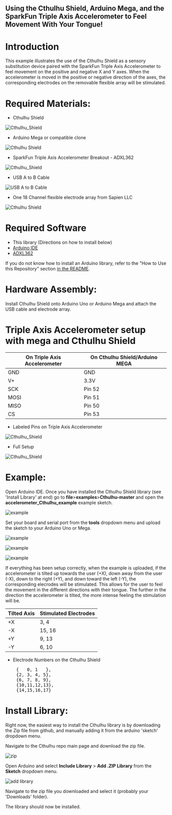 ## Using the Cthulhu Shield, Arduino Mega, and the SparkFun Triple Axis Accelerometer to Feel Movement With Your Tongue!

# Introduction

This example illustrates the use of the Cthulhu Shield as a sensory substitution device paired with the SparkFun Triple Axis Accelerometer to feel movement on the positive and negative X and Y axes. When the accelerometer is moved in the positive or negative direction of the axes, the corresponding electrodes on the removable flexible array will be stimulated.

# Required Materials:

* Cthulhu Shield

![Cthulhu_Shield](https://github.com/SapienLLCdev/Cthulhu/blob/master/jpgs/cthulhusmall.jpg?raw=true)

* Arduino Mega or compatible clone

![Cthulhu Shield](https://github.com/SapienLLCdev/Cthulhu/blob/master/jpgs/megasmall.jpg?raw=true)

* SparkFun Triple Axis Accelerometer Breakout - ADXL362

![Cthulhu_Shield](https://github.com/SapienLLCdev/Cthulhu/blob/master/jpgs/accelerometer.jpg?raw=true)

* USB A to B Cable

![USB A to B Cable](https://github.com/SapienLLCdev/Cthulhu/blob/master/jpgs/usbsmall.jpg?raw=true)

* One 18 Channel flexible electrode array from Sapien LLC

![Cthulhu Shield](https://github.com/SapienLLCdev/Cthulhu/blob/master/jpgs/ribbonsmall.jpg?raw=true)

# Required Software
* This library (Directions on how to install below)
* [Arduino IDE](https://www.arduino.cc/en/Main/Software)
* [ADXL362](https://github.com/annem/ADXL362)

If you do not know how to install an Arduino library, refer to the "How to Use this Repository" section [in the README](https://github.com/SapienLLCdev/Cthulhu). 

# Hardware Assembly:
Install Cthulhu Shield onto Arduino Uno or Arduino Mega and attach the USB cable and electrode array. 

# Triple Axis Accelerometer setup with mega and Cthulhu Shield 

On Triple Axis Accelerometer  |    On Cthulhu Shield/Arduino MEGA
-----------------------------|----------------------------------
GND	            			 |              GND
V+	           				 |             3.3V
SCK	           				 |            Pin 52
MOSI	      				 |            Pin 51
MISO						 |			Pin 50
CS              			 |				Pin 53


* Labeled Pins on Triple Axis Accelerometer

![Cthulhu_Shield](https://github.com/SapienLLCdev/Cthulhu/blob/master/jpgs/accelerometer_labeled.JPG?raw=true)

* Full Setup

![Cthulhu_Shield](https://github.com/SapienLLCdev/Cthulhu/blob/master/jpgs/accelerometer_setup.JPG?raw=true)

# Example:
Open Arduino IDE. Once you have installed the Cthulhu Shield library (see 'Install Library' at end) go to **file**>**examples**>**Cthulhu-master** and open the **accelerometer_Cthulhu_example** example sketch.

![example](https://github.com/SapienLLCdev/Cthulhu/blob/master/jpgs/accelerometer_Cthulhu_example.JPG?raw=true)

Set your board and serial port from the **tools** dropdown menu and upload the sketch to your Arduino Uno or Mega.

![example](https://github.com/SapienLLCdev/Cthulhu/blob/master/jpgs/accelerometer_brd_select.JPG?raw=true)

![example](https://github.com/SapienLLCdev/Cthulhu/blob/master/jpgs/accelerometer_port_select.JPG?raw=true)

![example](https://github.com/SapienLLCdev/Cthulhu/blob/master/jpgs/accelerometer_upload.JPG?raw=true)

If everything has been setup correctly, when the example is uploaded, if the accelerometer is tilted up towards the user (+X), down away from the user (-X), down to the right (+Y), and down toward the left (-Y), the corresponding elecrodes will be stimulated. This allows for the user to feel the movement in the different directions with their tongue. The further in the direction the accelerometer is tilted, the more intense feeling the stimulation will be. 

Tilted Axis  |  Stimulated Electrodes
-----------------------------|----------------------------------
+X	            			 |                3, 4
-X	           				 |               15, 16
+Y	           				 |              9, 13
-Y	      				 |              6, 10

* Electrode Numbers on the Cthulhu Shield
<pre>
	{   0, 1   },
	{2, 3, 4, 5},
	{6, 7, 8, 9},
	{10,11,12,13},
	{14,15,16,17}
</pre>
			
	



# Install Library:

Right now, the easiest way to install the Cthulhu library is by downloading the Zip file from github, and manually adding it from the arduino 'sketch' dropdown menu.

Navigate to the Cthulhu repo main page and download the zip file.

![zip](https://github.com/SapienLLCdev/Cthulhu/blob/master/jpgs/download_zip.jpg?raw=true)

Open Arduino and select **Include Library** > **Add .ZIP Library** from the **Sketch** dropdown menu.

![add library](https://github.com/SapienLLCdev/Cthulhu/blob/master/jpgs/arduino_add_zip_library.jpg?raw=true)

Navigate to the zip file you downloaded and select it (probably your 'Downloads' folder). 

The library should now be installed. 




